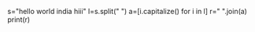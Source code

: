   s="hello world india hiii" 
  l=s.split(" ") 
  a=[i.capitalize() for i in l] 
  r=" ".join(a) 
  print(r) 
